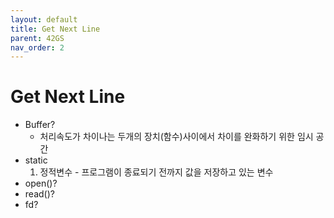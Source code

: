 ```yaml
---
layout: default
title: Get Next Line
parent: 42GS
nav_order: 2
---
```


# Get Next Line
* Buffer?
    - 처리속도가 차이나는 두개의 장치(함수)사이에서 차이를 완화하기 위한 임시 공간
* static
    1. 정적변수 - 프로그램이 종료되기 전까지 값을 저장하고 있는 변수
* open()?
* read()?
* fd?